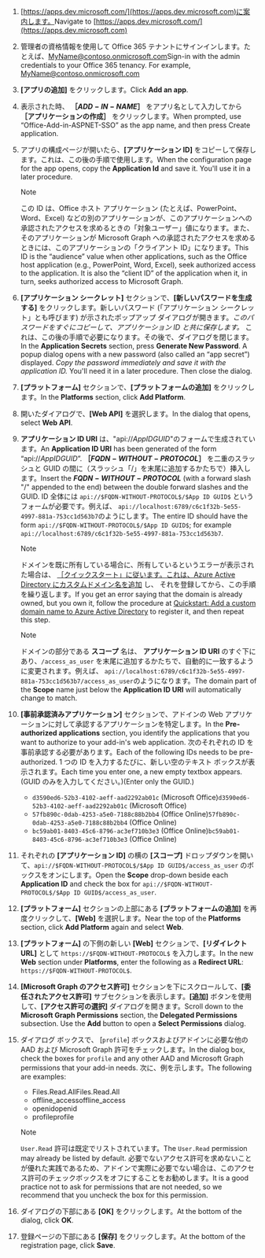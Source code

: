 

1. <span data-ttu-id="6d186-101">[https://apps.dev.microsoft.com/](https://apps.dev.microsoft.com)に案内します。</span><span class="sxs-lookup"><span data-stu-id="6d186-101">Navigate to [https://apps.dev.microsoft.com/](https://apps.dev.microsoft.com)</span></span>

1. <span data-ttu-id="6d186-p101">管理者の資格情報を使用して Office 365 テナントにサインインします。たとえば、MyName@contoso.onmicrosoft.com</span><span class="sxs-lookup"><span data-stu-id="6d186-p101">Sign-in with the admin credentials to your Office 365 tenancy. For example, MyName@contoso.onmicrosoft.com</span></span>

1. <span data-ttu-id="6d186-104">**[アプリの追加]** をクリックします。</span><span class="sxs-lookup"><span data-stu-id="6d186-104">Click **Add an app**.</span></span>

1. <span data-ttu-id="6d186-105">表示された時、 **［$ADD-IN-NAME$］** をアプリ名として入力してから **［アプリケーションの作成］** をクリックします。</span><span class="sxs-lookup"><span data-stu-id="6d186-105">When prompted, use “Office-Add-in-ASPNET-SSO” as the app name, and then press Create application.</span></span>

1. <span data-ttu-id="6d186-p102">アプリの構成ページが開いたら、**[アプリケーション ID]** をコピーして保存します。これは、この後の手順で使用します。</span><span class="sxs-lookup"><span data-stu-id="6d186-p102">When the configuration page for the app opens, copy the **Application Id** and save it. You'll use it in a later procedure.</span></span>

    > [!NOTE]
    > <span data-ttu-id="6d186-p103">この ID は、Office ホスト アプリケーション (たとえば、PowerPoint、Word、Excel) などの別のアプリケーションが、このアプリケーションへの承認されたアクセスを求めるときの「対象ユーザー」値になります。また、そのアプリケーションが Microsoft Graph への承認されたアクセスを求めるときには、このアプリケーションの「クライアント ID」になります。</span><span class="sxs-lookup"><span data-stu-id="6d186-p103">This ID is the “audience” value when other applications, such as the Office host application (e.g., PowerPoint, Word, Excel), seek authorized access to the application. It is also the “client ID” of the application when it, in turn, seeks authorized access to Microsoft Graph.</span></span>

1. <span data-ttu-id="6d186-p104">**[アプリケーション シークレット]** セクションで、**[新しいパスワードを生成する]** をクリックします。新しいパスワード (「アプリケーション シークレット」とも呼びます) が示されたポップアップ ダイアログが開きます。*このパスワードをすぐにコピーして、アプリケーション ID と共に保存します。* これは、この後の手順で必要になります。その後で、ダイアログを閉じます。</span><span class="sxs-lookup"><span data-stu-id="6d186-p104">In the **Application Secrets** section, press **Generate New Password**. A popup dialog opens with a new password (also called an “app secret”) displayed. *Copy the password immediately and save it with the application ID.* You'll need it in a later procedure. Then close the dialog.</span></span>

1. <span data-ttu-id="6d186-115">**[プラットフォーム]** セクションで、**[プラットフォームの追加]** をクリックします。</span><span class="sxs-lookup"><span data-stu-id="6d186-115">In the **Platforms** section, click **Add Platform**.</span></span>

1. <span data-ttu-id="6d186-116">開いたダイアログで、**[Web API]** を選択します。</span><span class="sxs-lookup"><span data-stu-id="6d186-116">In the dialog that opens, select **Web API**.</span></span>

1. <span data-ttu-id="6d186-117">**アプリケーション ID URI** は、"api://$App ID GUID$"のフォームで生成されています。</span><span class="sxs-lookup"><span data-stu-id="6d186-117">An **Application ID URI** has been generated of the form “api://$App ID GUID$”.</span></span> <span data-ttu-id="6d186-118">**［$FQDN-WITHOUT-PROTOCOL$］** を二重のスラッシュと GUID の間に（スラッシュ「/」を末尾に追加するかたちで）挿入します。</span><span class="sxs-lookup"><span data-stu-id="6d186-118">Insert the **$FQDN-WITHOUT-PROTOCOL$** (with a forward slash "/" appended to the end) between the double forward slashes and the GUID.</span></span> <span data-ttu-id="6d186-119">ID 全体には `api://$FQDN-WITHOUT-PROTOCOL$/$App ID GUID$` というフォームが必要です。例えば、 `api://localhost:6789/c6c1f32b-5e55-4997-881a-753cc1d563b7`のようにします。</span><span class="sxs-lookup"><span data-stu-id="6d186-119">The entire ID should have the form `api://$FQDN-WITHOUT-PROTOCOL$/$App ID GUID$`; for example `api://localhost:6789/c6c1f32b-5e55-4997-881a-753cc1d563b7`.</span></span>

    > [!NOTE]
    > <span data-ttu-id="6d186-120">ドメインを既に所有している場合に、所有しているというエラーが表示された場合は、 [［クイックスタート」に従います。これは、Azure Active Directory にカスタムドメイン名を追加](https://docs.microsoft.com/en-us/azure/active-directory/add-custom-domain) し、 それを登録してから、この手順を繰り返します。</span><span class="sxs-lookup"><span data-stu-id="6d186-120">If you get an error saying that the domain is already owned, but you own it, follow the procedure at [Quickstart: Add a custom domain name to Azure Active Directory](https://docs.microsoft.com/en-us/azure/active-directory/add-custom-domain) to register it, and then repeat this step.</span></span>

    > [!NOTE]
    > <span data-ttu-id="6d186-121">ドメインの部分である **スコープ** 名は、 **アプリケーション ID URI** のすぐ下にあり、`/access_as_user` を末尾に追加するかたちで、自動的に一致するように変更されます。例えば、 `api://localhost:6789/c6c1f32b-5e55-4997-881a-753cc1d563b7/access_as_user`のようになります。</span><span class="sxs-lookup"><span data-stu-id="6d186-121">The domain part of the **Scope** name just below the **Application ID URI** will automatically change to match.</span></span>

1. <span data-ttu-id="6d186-122">**[事前承認済みアプリケーション]** セクションで、アドインの Web アプリケーションに対して承認するアプリケーションを特定します。</span><span class="sxs-lookup"><span data-stu-id="6d186-122">In the **Pre-authorized applications** section, you identify the applications that you want to authorize to your add-in's web application.</span></span> <span data-ttu-id="6d186-123">次のそれぞれの ID を事前承認する必要があります。</span><span class="sxs-lookup"><span data-stu-id="6d186-123">Each of the following IDs needs to be pre-authorized.</span></span> <span data-ttu-id="6d186-124">1 つの ID を入力するたびに、新しい空のテキスト ボックスが表示されます。</span><span class="sxs-lookup"><span data-stu-id="6d186-124">Each time you enter one, a new empty textbox appears.</span></span> <span data-ttu-id="6d186-125">(GUID のみを入力してください。)</span><span class="sxs-lookup"><span data-stu-id="6d186-125">(Enter only the GUID.)</span></span>
    * <span data-ttu-id="6d186-126">`d3590ed6-52b3-4102-aeff-aad2292ab01c` (Microsoft Office)</span><span class="sxs-lookup"><span data-stu-id="6d186-126">`d3590ed6-52b3-4102-aeff-aad2292ab01c` (Microsoft Office)</span></span>
    * <span data-ttu-id="6d186-127">`57fb890c-0dab-4253-a5e0-7188c88b2bb4` (Office Online)</span><span class="sxs-lookup"><span data-stu-id="6d186-127">`57fb890c-0dab-4253-a5e0-7188c88b2bb4` (Office Online)</span></span>
    * <span data-ttu-id="6d186-128">`bc59ab01-8403-45c6-8796-ac3ef710b3e3` (Office Online)</span><span class="sxs-lookup"><span data-stu-id="6d186-128">`bc59ab01-8403-45c6-8796-ac3ef710b3e3` (Office Online)</span></span>

1. <span data-ttu-id="6d186-129">それぞれの **[アプリケーション ID]** の横の **[スコープ]** ドロップダウンを開いて、`api://$FQDN-WITHOUT-PROTOCOL$/$App ID GUID$/access_as_user` のボックスをオンにします。</span><span class="sxs-lookup"><span data-stu-id="6d186-129">Open the **Scope** drop-down beside each **Application ID** and check the box for `api://$FQDN-WITHOUT-PROTOCOL$/$App ID GUID$/access_as_user`.</span></span>

1. <span data-ttu-id="6d186-130">**[プラットフォーム]** セクションの上部にある **[プラットフォームの追加]** を再度クリックして、**[Web]** を選択します。</span><span class="sxs-lookup"><span data-stu-id="6d186-130">Near the top of the **Platforms** section, click **Add Platform** again and select **Web**.</span></span>

1. <span data-ttu-id="6d186-131">**[プラットフォーム]** の下側の新しい **[Web]** セクションで、**[リダイレクト URL]** として `https://$FQDN-WITHOUT-PROTOCOL$` を入力します。</span><span class="sxs-lookup"><span data-stu-id="6d186-131">In the new **Web** section under **Platforms**, enter the following as a **Redirect URL**: `https://$FQDN-WITHOUT-PROTOCOL$`.</span></span>

1. <span data-ttu-id="6d186-p107">**[Microsoft Graph のアクセス許可]** セクションを下にスクロールして、**[委任されたアクセス許可]** サブセクションを表示します。**[追加]** ボタンを使用して、**[アクセス許可の選択]** ダイアログを開きます。</span><span class="sxs-lookup"><span data-stu-id="6d186-p107">Scroll down to the **Microsoft Graph Permissions** section, the **Delegated Permissions** subsection. Use the **Add** button to open a **Select Permissions** dialog.</span></span>

1. <span data-ttu-id="6d186-134">ダイアログ ボックスで、 [`profile`] ボックスおよびアドインに必要な他の AAD および Microsoft Graph 許可をチェックします。</span><span class="sxs-lookup"><span data-stu-id="6d186-134">In the dialog box, check the boxes for `profile` and any other AAD and Microsoft Graph permissions that your add-in needs.</span></span> <span data-ttu-id="6d186-135">次に、例を示します。</span><span class="sxs-lookup"><span data-stu-id="6d186-135">The following are examples:</span></span>

    * <span data-ttu-id="6d186-136">Files.Read.All</span><span class="sxs-lookup"><span data-stu-id="6d186-136">Files.Read.All</span></span>
    * <span data-ttu-id="6d186-137">offline_access</span><span class="sxs-lookup"><span data-stu-id="6d186-137">offline_access</span></span>
    * <span data-ttu-id="6d186-138">openid</span><span class="sxs-lookup"><span data-stu-id="6d186-138">openid</span></span>
    * <span data-ttu-id="6d186-139">profile</span><span class="sxs-lookup"><span data-stu-id="6d186-139">profile</span></span>

    > [!NOTE]
    > <span data-ttu-id="6d186-140"> `User.Read` 許可は既定でリストされています。</span><span class="sxs-lookup"><span data-stu-id="6d186-140">The `User.Read` permission may already be listed by default.</span></span> <span data-ttu-id="6d186-141">必要でないアクセス許可を求めないことが優れた実践であるため、アドインで実際に必要でない場合は、このアクセス許可のチェックボックスをオフにすることをお勧めします。</span><span class="sxs-lookup"><span data-stu-id="6d186-141">It is a good practice not to ask for permissions that are not needed, so we recommend that you uncheck the box for this permission.</span></span>

1. <span data-ttu-id="6d186-142">ダイアログの下部にある **[OK]** をクリックします。</span><span class="sxs-lookup"><span data-stu-id="6d186-142">At the bottom of the dialog, click **OK**.</span></span>

1. <span data-ttu-id="6d186-143">登録ページの下部にある **[保存]** をクリックします。</span><span class="sxs-lookup"><span data-stu-id="6d186-143">At the bottom of the registration page, click **Save**.</span></span>
